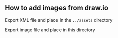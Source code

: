 ## How to add images from draw.io
Export XML file and place in the `../assets` directory

Export image file and place in this directory